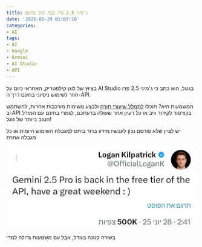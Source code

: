 ```yaml
---
title: ג'מיני 2.5 פרו כעת שוב בחינם
date: '2025-06-29 01:07:16'
categories:
- AI
tags:
- AI
- Google
- Gemini
- AI Studio
- API
---
```


בציוץ של לוגן קילפטריק, האחראי כיום על AI Studio בגוגל, הוא כתב כי ג'מיני 2.5 פרו חוזר לשימוש ניסיוני בחינם דרך ה-API.

המשמעות היא? תוכלו [לתמלל שיעורי תורה](https://mitmachim.top/post/904897) ולבצע משימות מורכבות אחרות, להשתמש ב-API בקורסור לקידוד וויב או כל רעיון אחר שעולה בדעתכם, לגמרי בחינם עם המודל הטוב ביותר של גוגל!

יש לציין שלא פורסם נכון לעכשיו מידע ברור ביחס למגבלת השימוש היומית או כל מגבלה אחרת


![gemini-2.5-pro-free.png](/assets/images/gemini-2.5-pro-free.png) 

בשורה קטנה בגודל, אבל עם משמעות גדולה למדי
